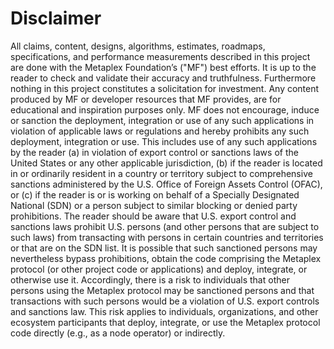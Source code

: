 # Disclaimer

All claims, content, designs, algorithms, estimates, roadmaps, specifications, and performance measurements described in this project are done with the Metaplex Foundation’s ("MF") best efforts. It is up to the reader to check and validate their accuracy and truthfulness. Furthermore nothing in this project constitutes a solicitation for investment.
Any content produced by MF or developer resources that MF provides, are for educational and inspiration purposes only. MF does not encourage, induce or sanction the deployment, integration or use of any such applications in violation of applicable laws or regulations and hereby prohibits any such deployment, integration or use. This includes use of any such applications by the reader (a) in violation of export control or sanctions laws of the United States or any other applicable jurisdiction, (b) if the reader is located in or ordinarily resident in a country or territory subject to comprehensive sanctions administered by the U.S. Office of Foreign Assets Control (OFAC), or (c) if the reader is or is working on behalf of a Specially Designated National (SDN) or a person subject to similar blocking or denied party prohibitions.
The reader should be aware that U.S. export control and sanctions laws prohibit U.S. persons (and other persons that are subject to such laws) from transacting with persons in certain countries and territories or that are on the SDN list. It is possible that such sanctioned persons may nevertheless bypass prohibitions, obtain the code comprising the Metaplex protocol (or other project code or applications) and deploy, integrate, or otherwise use it. Accordingly, there is a risk to individuals that other persons using the Metaplex protocol may be sanctioned persons and that transactions with such persons would be a violation of U.S. export controls and sanctions law. This risk applies to individuals, organizations, and other ecosystem participants that deploy, integrate, or use the Metaplex protocol code directly (e.g., as a node operator) or indirectly.

